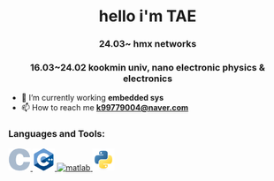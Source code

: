 <h1 align="center">hello i'm TAE</h1>
<h3 align="center">24.03~ hmx networks</h3>
<h3 align="center">16.03~24.02 kookmin univ, nano electronic physics & electronics</h3>


- 🌱 I’m currently working **embedded sys**
- 📫 How to reach me **k99779004@naver.com**


<h3 align="left">Languages and Tools:</h3>
<p align="left"> <a> <a href="https://www.cprogramming.com/" target="_blank" rel="noreferrer"> <img src="https://raw.githubusercontent.com/devicons/devicon/master/icons/c/c-original.svg" alt="c" width="40" height="40"/> </a> <a href="https://www.w3schools.com/cpp/" target="_blank" rel="noreferrer"> <img src="https://raw.githubusercontent.com/devicons/devicon/master/icons/cplusplus/cplusplus-original.svg" alt="cplusplus" width="40" height="40"/> </a> <a href="https://www.mathworks.com/" target="_blank" rel="noreferrer"> <img src="https://upload.wikimedia.org/wikipedia/commons/2/21/Matlab_Logo.png" alt="matlab" width="40" height="40"/> </a> <a href="https://www.python.org" target="_blank" rel="noreferrer"> <img src="https://raw.githubusercontent.com/devicons/devicon/master/icons/python/python-original.svg" alt="python" width="40" height="40"/> </a> </p>

